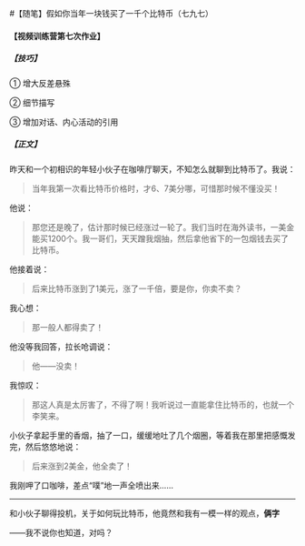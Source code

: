 #【随笔】假如你当年一块钱买了一千个比特币（七九七）

####  【视频训练营第七次作业】

##### 【技巧】

① 增大反差悬殊

② 细节描写

③ 增加对话、内心活动的引用

##### 【正文】

昨天和一个初相识的年轻小伙子在咖啡厅聊天，不知怎么就聊到比特币了。我说：

> 当年我第一次看比特币价格时，才6、7美分哪，可惜那时候不懂没买！

他说：

> 那您还是晚了，估计那时候已经涨过一轮了。我们当时在海外读书，一美金能买1200个。我一哥们，天天蹭我烟抽，然后拿他省下的一包烟钱去买了比特币。

他接着说：

> 后来比特币涨到了1美元，涨了一千倍，要是你，你卖不卖？

我心想：

> 那一般人都得卖了！

他没等我回答，拉长呛调说：

> 他——没卖！

我惊叹：

> 那这人真是太厉害了，不得了啊！我听说过一直能拿住比特币的，也就一个李笑来。

小伙子拿起手里的香烟，抽了一口，缓缓地吐了几个烟圈，等着我在那里把感慨发完，然后悠悠地说：

> 后来涨到2美金，他全卖了！

我刚呷了口咖啡，差点“噗”地一声全喷出来……

----

和小伙子聊得投机，关于如何玩比特币，他竟然和我有一模一样的观点，**俩字**

——我不说你也知道，对吗？